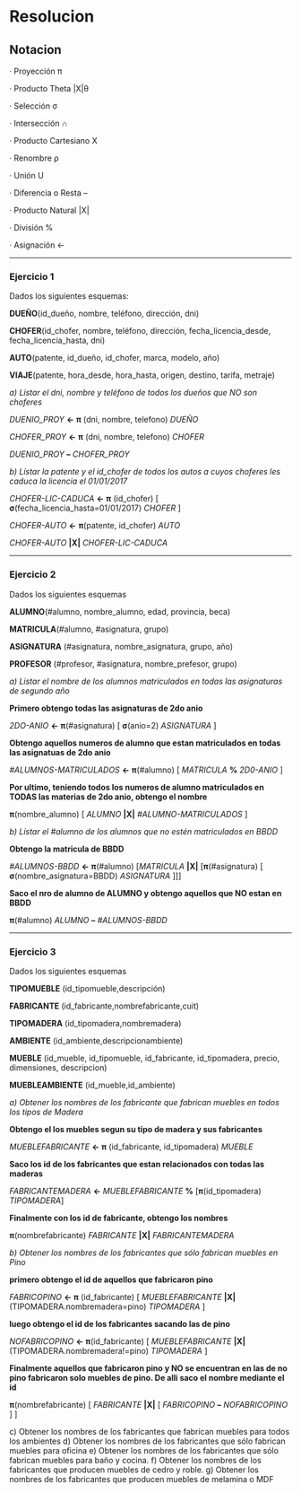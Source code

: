 # Resolucion


## Notacion

· Proyección π


· Producto Theta |X|θ


· Selección σ 


· Intersección ∩ 


· Producto Cartesiano X


· Renombre ρ


· Unión U


· Diferencia o Resta –


· Producto Natural |X|


· División %


· Asignación ←


---

### Ejercicio 1

Dados los siguientes esquemas:


**DUEÑO**(id\_dueño, nombre, teléfono, dirección, dni)


**CHOFER**(id\_chofer, nombre, teléfono, dirección, fecha\_licencia\_desde, fecha\_licencia\_hasta, dni)


**AUTO**(patente, id\_dueño, id\_chofer, marca, modelo, año)


**VIAJE**(patente, hora\_desde, hora\_hasta, origen, destino, tarifa, metraje)


*a) Listar el dni, nombre y teléfono de todos los dueños que NO son choferes*



_DUENIO\_PROY_ **←**  **π** (dni, nombre, telefono) _DUEÑO_


_CHOFER\_PROY_ **←**  **π** (dni, nombre, telefono) _CHOFER_


_DUENIO\_PROY_ **–** _CHOFER\_PROY_


*b) Listar la patente y el id_chofer de todos los autos a cuyos choferes les caduca la licencia el 01/01/2017*


_CHOFER-LIC-CADUCA_ **←**  **π** (id\_chofer) [ **σ**(fecha\_licencia\_hasta=01/01/2017) _CHOFER_ ]


_CHOFER-AUTO_ **←**  **π**(patente, id\_chofer) _AUTO_


_CHOFER-AUTO_ **|X|** _CHOFER-LIC-CADUCA_


---


### Ejercicio 2

Dados los siguientes esquemas


**ALUMNO**(#alumno, nombre\_alumno, edad, provincia, beca)


**MATRICULA**(#alumno, #asignatura, grupo)


**ASIGNATURA** (#asignatura, nombre\_asignatura, grupo, año)


**PROFESOR** (#profesor, #asignatura, nombre_prefesor, grupo)


*a) Listar el nombre de los alumnos matriculados en todas las asignaturas de segundo año*


**Primero obtengo todas las asignaturas de 2do anio**


_2DO-ANIO_ **←**  **π**(#asignatura) [ **σ**(anio=2) _ASIGNATURA_ ]


**Obtengo aquellos numeros de alumno que estan matriculados en todas las asignatuas de 2do anio**


_#ALUMNOS-MATRICULADOS_ **←**  **π**(#alumno) [ _MATRICULA_ **%** _2D0-ANIO_ ]


**Por ultimo, teniendo todos los numeros de alumno matriculados en TODAS las materias de 2do anio, obtengo el nombre**



**π**(nombre\_alumno) [ _ALUMNO_ **|X|** _#ALUMNO-MATRICULADOS_ ]



*b) Listar el #alumno de los alumnos que no estén matriculados en BBDD*


**Obtengo la matricula de BBDD**


_#ALUMNOS-BBDD_ **←**  **π**(#alumno) [_MATRICULA_ **|X|** [**π**(#asignatura) [ **σ**(nombre\_asignatura=BBDD) _ASIGNATURA_ ]]]


**Saco el nro de alumno de ALUMNO y obtengo aquellos que NO estan en BBDD**


**π**(#alumno) _ALUMNO_  **–** _#ALUMNOS-BBDD_


---


### Ejercicio 3


Dados los siguientes esquemas


**TIPOMUEBLE** (id\_tipomueble,descripción)


**FABRICANTE** (id\_fabricante,nombrefabricante,cuit)


**TIPOMADERA** (id\_tipomadera,nombremadera)


**AMBIENTE** (id\_ambiente,descripcionambiente)


**MUEBLE** (id\_mueble, id\_tipomueble, id\_fabricante, id\_tipomadera, precio, dimensiones, descripcion)


**MUEBLEAMBIENTE** (id\_mueble,id_ambiente)


*a) Obtener los nombres de los fabricante que fabrican muebles en todos los tipos de Madera*

**Obtengo el los muebles segun su tipo de madera  y sus fabricantes**


_MUEBLEFABRICANTE_ **←**  **π** (id\_fabricante, id\_tipomadera) _MUEBLE_


**Saco los id de los fabricantes que estan relacionados con todas las maderas**


_FABRICANTEMADERA_ **←** _MUEBLEFABRICANTE_ **%** [**π**(id\_tipomadera) _TIPOMADERA_] 


**Finalmente con los id de fabricante, obtengo los nombres**


**π**(nombrefabricante) _FABRICANTE_ **|X|** _FABRICANTEMADERA_


*b) Obtener los nombres de los fabricantes que sólo fabrican muebles en Pino*


**primero obtengo el id de aquellos que fabricaron pino**


_FABRICOPINO_ **←**  **π** (id\_fabricante) [ _MUEBLEFABRICANTE_ **|X|**(TIPOMADERA.nombremadera=pino) _TIPOMADERA_ ]


**luego obtengo el id de los fabricantes sacando las de  pino**


_NOFABRICOPINO_ **←**  **π**(id\_fabricante) [ _MUEBLEFABRICANTE_ **|X|**(TIPOMADERA.nombremadera!=pino) _TIPOMADERA_ ]


**Finalmente aquellos que fabricaron pino y NO se encuentran en las de no pino fabricaron solo muebles de pino.
De alli saco el nombre mediante el id**


**π**(nombrefabricante) [ _FABRICANTE_ **|X|** [ _FABRICOPINO_ **–** _NOFABRICOPINO_ ] ]


c) Obtener los nombres de los fabricantes que fabrican muebles para todos los ambientes
d) Obtener los nombres de los fabricantes que sólo fabrican muebles para oficina
e) Obtener los nombres de los fabricantes que sólo fabrican muebles para baño y cocina.
f) Obtener los nombres de los fabricantes que producen muebles de cedro y roble.
g) Obtener los nombres de los fabricantes que producen muebles de melamina o MDF

